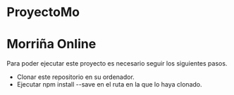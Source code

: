 # ProyectoMo

# Morriña Online

Para poder ejecutar este proyecto es necesario seguir los siguientes pasos.

- Clonar este repositorio en su ordenador.
- Ejecutar npm install --save en el ruta en la que lo haya clonado.